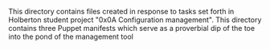 This directory contains files created in response to tasks set forth in Holberton student project "0x0A Configuration management". This directory contains three Puppet manifests which serve as a proverbial dip of the toe into the pond of the management tool

